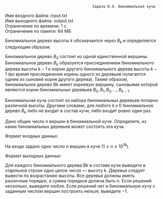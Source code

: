                                             Задача 0.4. Биномиальная куча
Имя входного файла: input.txt                                                                                                   
Имя выходного файла: output.txt                                                                                                 
Ограничение по времени: 1 с                                                                                                     
Ограничение по памяти: 64 МБ                                                                                                    

Биномиальное дерево высоты $k$ обозначается через $B_{k}$ и определяется следующим образом.

Биномиальное дерево $B_0$ состоит из одной единственной вершины.
Биномиальное дерево $B_k$ образуется присоединением биномиального дерева высоты ${k − 1}$ к корню другого биномиального дерева высоты ${k − 1}$ (во время присоединения корень одного из деревьев полагается одним из сыновей корня другого дерева).
Таким образом, биномиальное дерево Bk имеет корневую вершину, сыновьями которой являются корни биномиальных деревьев $B_0, B_1, B_2, \ldots, B_{k − 1}$.



Биномиальная куча состоит из набора биномиальных деревьев попарно различной высоты. Другими словами, для любого k ≥ 0 биномиальное дерево $B_k$ либо не входит в состав кучи, либо входит ровно один раз.

Дано общее число n вершин в биномиальной куче. Определите, из каких биномиальных деревьев может состоять эта куча.

Формат входных данных:

На входе задано одно число n вершин в куче $(1 \le n \le 10^18)$.

Формат выходных данных:

Для каждого биномиального дерева Bk в составе кучи выведите в отдельной строке одно целое число — высоту k. Деревья следует вывести по возрастанию высоты. Все деревья должны иметь различные порядки, а сумма порядков должна быть n.
Если решений несколько, выведите любое. Если решений нет и биномиальную кучу с заданным числом вершин построить нельзя, выведите −1.